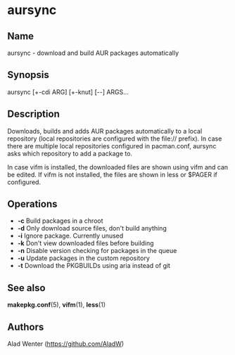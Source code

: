 # aursync

## Name

aursync - download and build AUR packages automatically

## Synopsis

aursync [+-cdi ARG] [+-knut] [--] ARGS...

## Description

Downloads, builds and adds AUR packages automatically to a local repository (local repositories are configured with the file:// prefix). In case there are multiple local repositories configured in pacman.conf, aursync asks which repository to add a package to.

In case vifm is installed, the downloaded files are shown using vifm and can be edited. If vifm is not installed, the files are shown in less or $PAGER if configured.

## Operations

* __-c__ Build packages in a chroot
* __-d__ Only download source files, don't build anything
* __-i__ Ignore package. Currently unused
* __-k__ Don't view downloaded files before building
* __-n__ Disable version checking for packages in the queue
* __-u__ Update packages in the custom repository
* __-t__ Download the PKGBUILDs using aria instead of git

## See also

__makepkg.conf__(5), __vifm__(1), __less__(1)

## Authors

Alad Wenter (https://github.com/AladW)
